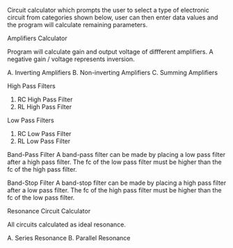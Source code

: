 Circuit calculator which prompts the user to select a type of electronic circuit from categories shown below,
user can then enter data values and the program will calculate remaining parameters.

Amplifiers Calculator

Program will calculate gain and output voltage of diffferent amplifiers.
A negative gain / voltage represents inversion.

A. Inverting Amplifiers
B. Non-inverting Amplifiers
C. Summing Amplifiers

High Pass Filters

1. RC High Pass Filter
2. RL High Pass Filter

Low Pass Filters

1. RC Low Pass Filter
2. RL Low Pass Filter

Band-Pass Filter
A band-pass filter can be made by placing a low pass filter after a high pass filter.
The fc of the low pass filter must be higher than the fc of the high pass filter.

Band-Stop Filter
A band-stop filter can be made by placing a high pass filter after a low pass filter.
The fc of the high pass filter must be higher than the fc of the low pass filter.

Resonance Circuit Calculator

All circuits calculated as ideal resonance.

A. Series Resonance
B. Parallel Resonance
